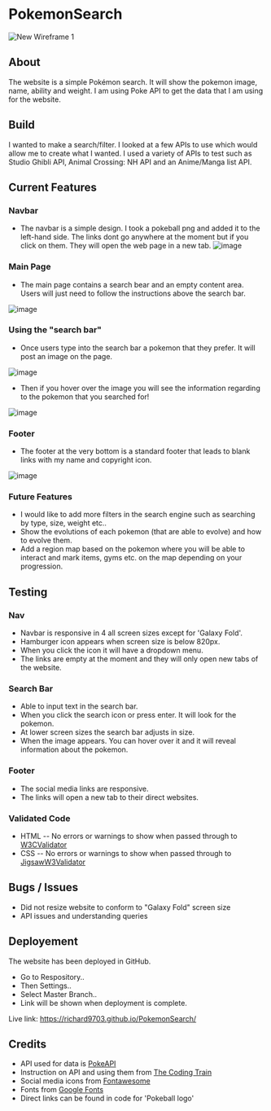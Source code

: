 # PokemonSearch

![New Wireframe 1](https://user-images.githubusercontent.com/91730394/148729658-4f28c8ea-6372-46ba-b4a4-755921c216a2.png)

## About 
The website is a simple Pokémon search. It will show the pokemon image, name, ability and weight. I am using Poke API to get the data that I am using for the website. 

## Build
I wanted to make a search/filter. I looked at a few APIs to use which would allow me to create what I wanted. I used a variety of APIs to test such as Studio Ghibli API, Animal Crossing: NH API and an Anime/Manga list API. 

## Current Features 
### Navbar
- The navbar is a simple design. I took a pokeball png and added it to the left-hand side. The links dont go anywhere at the moment but if you click on them. They will open the web page in a new tab.
![image](https://user-images.githubusercontent.com/91730394/148730043-f9b2ca0c-bda4-4ff2-8f56-fc8917f6e167.png)

### Main Page
- The main page contains a search bear and an empty content area. Users will just need to follow the instructions above the search bar. 

![image](https://user-images.githubusercontent.com/91730394/148730268-0a656bcc-1f3f-4b68-b89d-d28e6a746ff9.png)

### Using the "search bar"
- Once users type into the search bar a pokemon that they prefer. It will post an image on the page.  

![image](https://user-images.githubusercontent.com/91730394/148730440-bba86ad2-32a7-428a-8a23-4e297772cf2a.png)

- Then if you hover over the image you will see the information regarding to the pokemon that you searched for!

![image](https://user-images.githubusercontent.com/91730394/148730706-021af3b3-0533-4169-b9f2-98095247cf68.png)


### Footer 
- The footer at the very bottom is a standard footer that leads to blank links with my name and copyright icon.

![image](https://user-images.githubusercontent.com/91730394/148731249-e44a9718-a9af-4848-9f84-347584fb51c6.png)

### Future Features 
- I would like to add more filters in the search engine such as searching by type, size, weight etc..
- Show the evolutions of each pokemon (that are able to evolve) and how to evolve them.
- Add a region map based on the pokemon where you will be able to interact and mark items, gyms etc. on the map depending on your progression.

## Testing 
### Nav
- Navbar is responsive in 4 all screen sizes except for 'Galaxy Fold'.
- Hamburger icon appears when screen size is below 820px. 
- When you click the icon it will have a dropdown menu.
- The links are empty at the moment and they will only open new tabs of the website.

### Search Bar
- Able to input text in the search bar.
- When you click the search icon or press enter. It will look for the pokemon.
- At lower screen sizes the search bar adjusts in size.
- When the image appears. You can hover over it and it will reveal information about the pokemon.

### Footer 
- The social media links are responsive.
- The links will open a new tab to their direct websites.

### Validated Code
- HTML 
  -- No errors or warnings to show when passed through to [W3CValidator](https://validator.w3.org/#validate_by_input)
- CSS 
  -- No errors or warnings to show when passed through to [JigsawW3Validator](https://jigsaw.w3.org/css-validator/)
## Bugs / Issues
- Did not resize website to conform to "Galaxy Fold" screen size
- API issues and understanding queries 
 
## Deployement
The website has been deployed in GitHub. 
- Go to Respository..
- Then Settings..
- Select Master Branch..
- Link will be shown when deployment is complete. 

Live link: https://richard9703.github.io/PokemonSearch/

## Credits 
- API used for data is [PokeAPI](https://pokeapi.co/)
- Instruction on API and using them from [The Coding Train](https://www.youtube.com/c/TheCodingTrain)
- Social media icons from [Fontawesome](https://fontawesome.com/)
- Fonts from [Google Fonts](https://fonts.google.com/)
- Direct links can be found in code for 'Pokeball logo'



